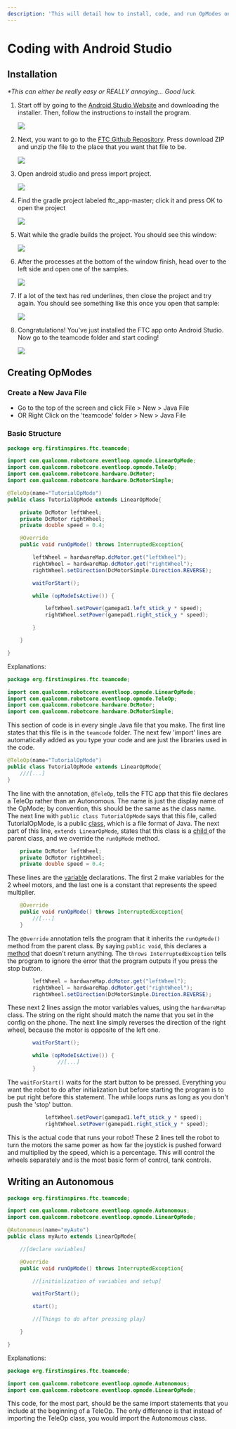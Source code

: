 ```yaml
---
description: 'This will detail how to install, code, and run OpModes on Android Studio.'
---
```


# Coding with Android Studio

## Installation

_\*This can either be really easy or REALLY annoying... Good luck._

1. Start off by going to the [Android Studio Website](https://developer.android.com/studio/) and downloading the installer. Then, follow the instructions to install the program.

   ![](.gitbook/assets/download_android_studio.png)

2. Next, you want to go to the [FTC Github Repository](https://github.com/ftctechnh/ftc_app). Press download ZIP and unzip the file to the place that you want that file to be.

   ![](.gitbook/assets/download_ftc_app.png)

3. Open android studio and press import project.

   ![](.gitbook/assets/import_project.png)

4. Find the gradle project labeled ftc\_app-master; click it and press OK to open the project

   ![](.gitbook/assets/ftc_app-master.png)

5. Wait while the gradle builds the project. You should see this window:

   ![](.gitbook/assets/android_studio_window.png)

6. After the processes at the bottom of the window finish, head over to the left side and open one of the samples.

   ![](.gitbook/assets/tree_view.png)

7. If a lot of the text has red underlines, then close the project and try again. You should see something like this once you open that sample:

   ![](.gitbook/assets/working_example.png)

8. Congratulations! You've just installed the FTC app onto Android Studio. Now go to the teamcode folder and start coding!

   ![](.gitbook/assets/start_coding.png)

## Creating OpModes

### Create a New Java File

* Go to the top of the screen and click File &gt; New &gt; Java File
* OR Right Click on the 'teamcode' folder &gt; New &gt; Java File

### Basic Structure

```java
package org.firstinspires.ftc.teamcode;

import com.qualcomm.robotcore.eventloop.opmode.LinearOpMode;
import com.qualcomm.robotcore.eventloop.opmode.TeleOp;
import com.qualcomm.robotcore.hardware.DcMotor;
import com.qualcomm.robotcore.hardware.DcMotorSimple;

@TeleOp(name="TutorialOpMode")
public class TutorialOpMode extends LinearOpMode{

    private DcMotor leftWheel;
    private DcMotor rightWheel;
    private double speed = 0.4;

    @Override
    public void runOpMode() throws InterruptedException{

        leftWheel = hardwareMap.dcMotor.get("leftWheel");
        rightWheel = hardwareMap.dcMotor.get("rightWheel");
        rightWheel.setDirection(DcMotorSimple.Direction.REVERSE);

        waitForStart();

        while (opModeIsActive()) {

            leftWheel.setPower(gamepad1.left_stick_y * speed);
            rightWheel.setPower(gamepad1.right_stick_y * speed);

        }

    }

}

```

Explanations:

```java
package org.firstinspires.ftc.teamcode;

import com.qualcomm.robotcore.eventloop.opmode.LinearOpMode;
import com.qualcomm.robotcore.eventloop.opmode.TeleOp;
import com.qualcomm.robotcore.hardware.DcMotor;
import com.qualcomm.robotcore.hardware.DcMotorSimple;
```

This section of code is in every single Java file that you make. The first line states that this file is in the `teamcode` folder. The next few 'import' lines are automatically added as you type your code and are just the libraries used in the code.

```java
@TeleOp(name="TutorialOpMode")
public class TutorialOpMode extends LinearOpMode{
    ///[...]
}
```

The line with the annotation, `@TeleOp`, tells the FTC app that this file declares a TeleOp rather than an Autonomous. The name is just the display name of the OpMode; by convention, this should be the same as the class name. The next line with `public class TutorialOpMode` says that this file, called TutorialOpMode, is a public [class](https://www.tutorialspoint.com/java/java_object_classes.htm), which is a file format of Java. The next part of this line, `extends LinearOpMode`, states that this class is a [child ](https://www.tutorialspoint.com/java/java_inheritance.htm)of the parent class, and we override the `runOpMode` method.

```java
    private DcMotor leftWheel;
    private DcMotor rightWheel;
    private double speed = 0.4;
```

These lines are the [variable](https://www.javatpoint.com/java-variables) declarations. The first 2 make variables for the 2 wheel motors, and the last one is a constant that represents the speed multiplier.

```java
    @Override
    public void runOpMode() throws InterruptedException{
        //[...]
    }
```

The `@Override` annotation tells the program that it inherits the `runOpMode()` method from the parent class. By saying `public void`, this declares a [method](https://www.tutorialspoint.com/java/java_methods.htm) that doesn't return anything. The `throws InterruptedException` tells the program to ignore the error that the program outputs if you press the stop button.

```java
        leftWheel = hardwareMap.dcMotor.get("leftWheel");
        rightWheel = hardwareMap.dcMotor.get("rightWheel");
        rightWheel.setDirection(DcMotorSimple.Direction.REVERSE);
```

These next 2 lines assign the motor variables values, using the `hardwareMap` class. The string on the right should match the name that you set in the config on the phone. The next line simply reverses the direction of the right wheel, because the motor is opposite of the left one.

```java
        waitForStart();

        while (opModeIsActive()) {
                //[...]
        }
```

The `waitForStart()` waits for the start button to be pressed. Everything you want the robot to do after initialization but before starting the program is to be put right before this statement. The while loops runs as long as you don't push the 'stop' button.

```java
            leftWheel.setPower(gamepad1.left_stick_y * speed);
            rightWheel.setPower(gamepad1.right_stick_y * speed);
```

This is the actual code that runs your robot! These 2 lines tell the robot to turn the motors the same power as how far the joystick is pushed forward and multiplied by the speed, which is a percentage. This will control the wheels separately and is the most basic form of control, tank controls.

## Writing an Autonomous

```java
package org.firstinspires.ftc.teamcode;

import com.qualcomm.robotcore.eventloop.opmode.Autonomous;
import com.qualcomm.robotcore.eventloop.opmode.LinearOpMode;

@Autonomous(name="myAuto")
public class myAuto extends LinearOpMode{

    //[declare variables]

    @Override
    public void runOpMode() throws InterruptedException{

        //[initialization of variables and setup]

        waitForStart();

        start();

        //[Things to do after pressing play]

    }

}
```

Explanations:

```java
package org.firstinspires.ftc.teamcode;

import com.qualcomm.robotcore.eventloop.opmode.Autonomous;
import com.qualcomm.robotcore.eventloop.opmode.LinearOpMode;
```

This code, for the most part, should be the same import statements that you include at the beginning of a TeleOp. The only difference is that instead of importing the TeleOp class, you would import the Autonomous class. 
